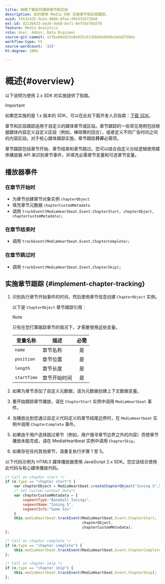 ```yaml
---
title: 解释了解如何跟踪章节和区段
description: 如何使用 Media SDK 实施章节和区段跟踪。
uuid: 3fe32425-5e2a-4886-8fea-d91d15671bb0
exl-id: d213b633-be3b-4eb8-be71-0ef55e78a570
feature: Media Analytics
role: User, Admin, Data Engineer
source-git-commit: a73ba98e025e0a915a5136bb9e0d5bcbde875b0a
workflow-type: ht
source-wordcount: '325'
ht-degree: 100%

---
```


# 概述{#overview}

以下说明为使用 2.x SDK 的实施提供了指南。

>[!IMPORTANT]
> 
> 如果您实施的是 1.x 版本的 SDK，可以在此处下载开发人员指南：[下载 SDK](/help/getting-started/download-sdks.md)。

章节和区段跟踪适用于自定义的媒体章节或区段。章节跟踪的一些常见用例包括根据媒体内容定义自定义区段（例如，棒球赛的回合），或者定义不同广告时间之间的内容区段。对于核心媒体跟踪实施，章节跟踪&#x200B;**并非**&#x200B;必需项。

章节跟踪包括章节开始、章节结束和章节跳过。您可以结合自定义分段逻辑使用媒体播放器 API 来识别章节事件，并填充必需章节变量和可选章节变量。

## 播放器事件

### 在章节开始时

* 为章节创建章节对象实例 `chapterObject`
* 填充章节元数据 `chapterCustomMetadata`
* 调用 `trackEvent(MediaHeartbeat.Event.ChapterStart, chapterObject, chapterCustomMetadata);`

### 在章节结束时

* 调用 `trackEvent(MediaHeartbeat.Event.ChapterComplete);`

### 在章节跳过时

* 调用 `trackEvent(MediaHeartbeat.Event.ChapterSkip);`

## 实施章节跟踪 {#implement-chapter-tracking}

1. 识别执行章节开始事件的时间，然后使用章节信息创建 `ChapterObject` 实例。

   以下是 `ChapterObject` 章节跟踪引用：

   >[!NOTE]
   >
   >只有在您打算跟踪章节的情况下，才需要使用这些变量。

   | 变量名称 | 描述 | 必需 |
   | --- | --- | :---: |
   | `name` | 章节名称 | 是 |
   | `position` | 章节位置 | 是 |
   | `length` | 章节长度 | 是 |
   | `startTime` | 章节开始时间 | 是 |

1. 如果为章节添加了自定义元数据，请为元数据创建上下文数据变量。
1. 要开始跟踪章节播放，请在 `ChapterStart` 实例中调用 `MediaHeartbeat` 事件。
1. 当播放达到您通过自定义代码定义的章节结尾边界时，在 `MediaHeartbeat` 实例中调用 `ChapterComplete` 事件。
1. 如果由于用户选择跳过章节（例如，用户搜寻章节边界之外的内容）而使章节播放未能完成，请在 MediaHeartbeat 实例中调用 `ChapterSkip`。
1. 如果存在任何其他章节，请重复执行步骤 1 至 5。

以下代码示例为 HTML5 媒体播放器使用 JavaScript 2.x SDK。您应该结合使用此代码与核心媒体播放代码。

```js
/* Call on chapter start */
if (e.type == "chapter start") {
    var chapterObject = MediaHeartbeat.createChapterObject("Inning 5",5,500,2500);
    /* Set custom context data*/
    var chapterCustomMetadata = {
        segmentType:"Baseball Innings",
        segmentName:"Inning 5",
        segmentInfo:"Game Six"
    }
    this.mediaHeartbeat.trackEvent(MediaHeartbeat.Event.ChapterStart,  
                                   chapterObject,  
                                   chapterCustomMetadata);
};

/* Call on chapter complete */
if (e.type == "chapter complete") {
    this.mediaHeartbeat.trackEvent(MediaHeartbeat.Event.ChapterComplete);
};

/* Call on chapter skip */
if (e.type == "chapter skip") {
    this.mediaHeartbeat.trackEvent(MediaHeartbeat.Event.ChapterSkip);
};
```
